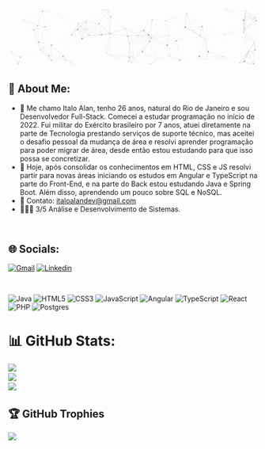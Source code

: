 <p align="center">
  <img src="https://github.com/Italo-Alan/Italo-Alan/raw/main/assets/ezgif.com-gif-maker.gif" alt="Oi, eu sou o Italo Alan">
</p>

## 💫 About Me:
- 🔭 Me chamo Italo Alan, tenho 26 anos, natural do Rio de Janeiro e sou Desenvolvedor Full-Stack. Comecei a estudar programação no início de 2022. Fui militar do Exército brasileiro por 7 anos, atuei diretamente na parte de Tecnologia prestando serviços de suporte técnico, mas aceitei o desafio pessoal da mudança de área e resolvi aprender programação para poder migrar de área, desde então estou estudando para que isso possa se concretizar.<br>
- 🌱 Hoje, após consolidar os conhecimentos em HTML, CSS e JS resolvi partir para novas áreas iniciando os estudos em Angular e TypeScript na parte do Front-End, e na parte do Back estou estudando Java e Spring Boot. Além disso, aprendendo um pouco sobre SQL e NoSQL.<br>
- 💬 Contato: italoalandev@gmail.com<br>
- 👨🏽‍💻 3/5 Análise e Desenvolvimento de Sistemas.
<br>

## 🌐 Socials:
[![Gmail](https://img.shields.io/badge/Gmail-D14836?style=for-the-badge&logo=gmail&logoColor=white)](mailto:italoalandev@gmail.com)
[![Linkedin](https://img.shields.io/badge/LinkedIn-0077B5?style=for-the-badge&logo=linkedin&logoColor=white)](https://www.linkedin.com/in/italo-alan-dev/)<br>


<br>

![Java](https://img.shields.io/badge/java-%23ED8B00.svg?style=for-the-badge&logo=java&logoColor=white)  ![HTML5](https://img.shields.io/badge/html5-%23E34F26.svg?style=for-the-badge&logo=html5&logoColor=white) ![CSS3](https://img.shields.io/badge/css3-%231572B6.svg?style=for-the-badge&logo=css3&logoColor=white) ![JavaScript](https://img.shields.io/badge/javascript-%23323330.svg?style=for-the-badge&logo=javascript&logoColor=%23F7DF1E) ![Angular](https://img.shields.io/badge/angular-%23DD0031.svg?style=for-the-badge&logo=angular&logoColor=white) ![TypeScript](https://img.shields.io/badge/typescript-%23007ACC.svg?style=for-the-badge&logo=typescript&logoColor=white) ![React](https://img.shields.io/badge/react-%2320232a.svg?style=for-the-badge&logo=react&logoColor=%2361DAFB) ![PHP](https://img.shields.io/badge/php-%23777BB4.svg?style=for-the-badge&logo=php&logoColor=white)  ![Postgres](https://img.shields.io/badge/postgres-%23316192.svg?style=for-the-badge&logo=postgresql&logoColor=white) 

# 📊 GitHub Stats:
![](https://github-readme-stats.vercel.app/api?username=Italo-Alan&theme=dark&hide_border=false&include_all_commits=false&count_private=false)<br/>
![](https://github-readme-streak-stats.herokuapp.com/?user=Italo-Alan&theme=dark&hide_border=false)<br/>
![](https://github-readme-stats.vercel.app/api/top-langs/?username=Italo-Alan&theme=dark&hide_border=false&include_all_commits=false&count_private=false&layout=compact)

## 🏆 GitHub Trophies
![](https://github-profile-trophy.vercel.app/?username=Italo-Alan&theme=radical&no-frame=false&no-bg=true&margin-w=4)
